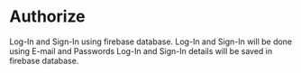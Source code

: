 # Authorize
Log-In and Sign-In using firebase database. Log-In and Sign-In will be done using E-mail and Passwords
Log-In and Sign-In details will be saved in firebase database.
